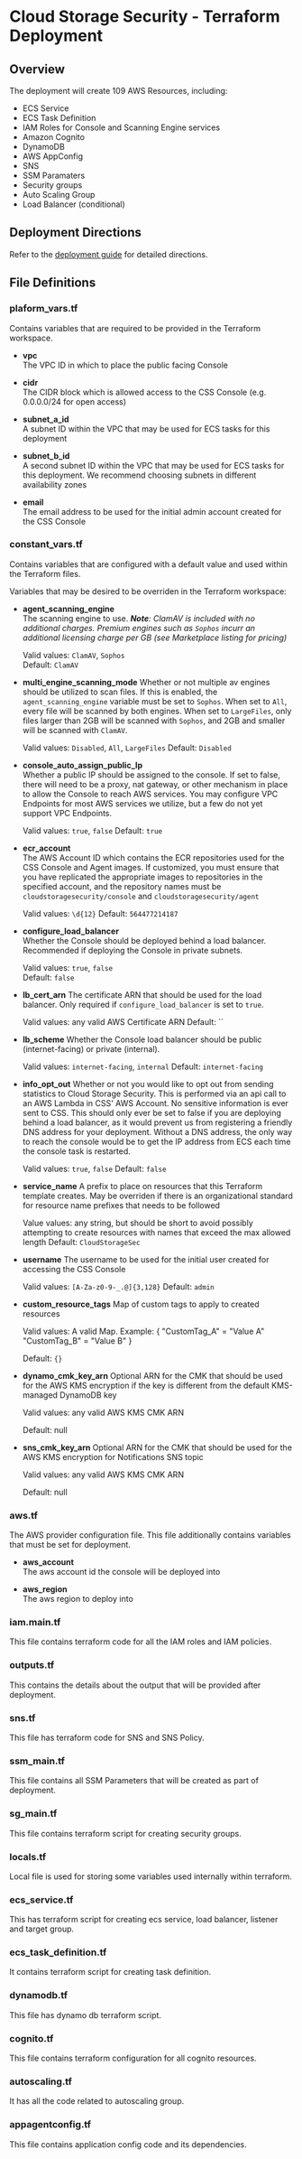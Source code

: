 # Cloud Storage Security - Terraform Deployment

## Overview

The deployment will create 109 AWS Resources, including:  

* ECS Service
* ECS Task Definition
* IAM Roles for Console and Scanning Engine services
* Amazon Cognito
* DynamoDB
* AWS AppConfig
* SNS
* SSM Paramaters
* Security groups
* Auto Scaling Group
* Load Balancer (conditional)

## Deployment Directions 

Refer to the [deployment guide](DEPLOYMENT.md) for detailed directions.

## File Definitions

### plaform_vars.tf

Contains variables that are required to be provided in the Terraform workspace.

* **vpc**  
  The VPC ID in which to place the public facing Console  

* **cidr**  
  The CIDR block which is allowed access to the CSS Console (e.g. 0.0.0.0/24 for open access)  

* **subnet_a_id**  
  A subnet ID within the VPC that may be used for ECS tasks for this deployment  

* **subnet_b_id**  
  A second subnet ID within the VPC that may be used for ECS tasks for this deployment. We recommend choosing subnets in different availability zones  

* **email**  
  The email address to be used for the initial admin account created for the CSS Console

### constant_vars.tf

Contains variables that are configured with a default value and used within the Terraform files.  

Variables that may be desired to be overriden in the Terraform workspace:  

* **agent_scanning_engine**  
  The scanning engine to use.
  _**Note**: ClamAV is included with no additional charges. Premium engines such as `Sophos` incurr an additional licensing charge per GB (see Marketplace listing for pricing)_
  
  Valid values: `ClamAV`, `Sophos`  
  Default: `ClamAV`  

* **multi_engine_scanning_mode**
  Whether or not multiple av engines should be utilized to scan files. If this is enabled, the `agent_scanning_engine` variable must be set to `Sophos`. When set to `All`, every file will be scanned by both engines. When set to `LargeFiles`, only files larger than 2GB will be scanned with `Sophos`, and 2GB and smaller will be scanned with `ClamAV`.

  Valid values: `Disabled`, `All`, `LargeFiles`
  Default: `Disabled`  

* **console_auto_assign_public_Ip**  
  Whether a public IP should be assigned to the console. If set to false, there will need to be a proxy, nat gateway, or other mechanism in place to allow the Console to reach AWS services. You may configure VPC Endpoints for most AWS services we utilize, but a few do not yet support VPC Endpoints.  

  Valid values: `true`, `false`
  Default: `true`  

* **ecr_account**  
  The AWS Account ID which contains the ECR repositories used for the CSS Console and Agent images. If customized, you must ensure that you have replicated the appropriate images to repositories in the specified account, and the repository names must be `cloudstoragesecurity/console` and `cloudstoragesecurity/agent`

  Valid values: `\d{12}`
  Default: `564477214187`  

* **configure_load_balancer**  
  Whether the Console should be deployed behind a load balancer. Recommended if deploying the Console in private subnets.  
  
  Valid values: `true`, `false`  
  Default: `false`  

* **lb_cert_arn**
  The certificate ARN that should be used for the load balancer. Only required if `configure_load_balancer` is set to `true`.

  Valid values: any valid AWS Certificate ARN
  Default: ``  

* **lb_scheme**
  Whether the Console load balancer should be public (internet-facing) or private (internal).

  Valid values: `internet-facing`, `internal`
  Default: `internet-facing`  

* **info_opt_out**
  Whether or not you would like to opt out from sending statistics to Cloud Storage Security. This is performed via an api call to an AWS Lambda in CSS' AWS Account. No sensitive information is ever sent to CSS. This should only ever be set to false if you are deploying behind a load balancer, as it would prevent us from registering a friendly DNS address for your deployment. Without a DNS address, the only way to reach the console would be to get the IP address from ECS each time the console task is restarted.  

  Valid values: `true`, `false`
  Default: `false`  

* **service_name**
  A prefix to place on resources that this Terraform template creates. May be overriden if there is an organizational standard for resource name prefixes that needs to be followed

  Value values: any string, but should be short to avoid possibly attempting to create resources with names that exceed the max allowed length
  Default: `CloudStorageSec`  

* **username**
  The username to be used for the initial user created for accessing the CSS Console

  Valid values: `[A-Za-z0-9-_.@]{3,128}`
  Default: `admin`

* **custom_resource_tags**
  Map of custom tags to apply to created resources

  Valid values: A valid Map. Example:
  {
    "CustomTag_A" = "Value A"
    "CustomTag_B" = "Value B"
  }
  
  Default: `{}`

* **dynamo_cmk_key_arn**
  Optional ARN for the CMK that should be used for the AWS KMS encryption if the key is different from the default KMS-managed DynamoDB key

  Valid values: any valid AWS KMS CMK ARN
  
  Default: null

* **sns_cmk_key_arn**
  Optional ARN for the CMK that should be used for the AWS KMS encryption for Notifications SNS topic

  Valid values: any valid AWS KMS CMK ARN

  Default: null

### aws.tf

The AWS provider configuration file. This file additionally contains variables that must be set for deployment.

* **aws_account**  
  The aws account id the console will be deployed into

* **aws_region**  
  The aws region to deploy into

### iam.main.tf

This file contains terraform code for all the IAM roles and IAM policies.

### outputs.tf

This contains the details about the output that will be provided after deployment.

### sns.tf

This file has terraform code for SNS and SNS Policy.

### ssm_main.tf

This file contains all SSM Parameters that will be created as part of deployment.

### sg_main.tf

This file contains terraform script for creating security groups.

### locals.tf

Local file is used for storing some variables used internally within terraform.

### ecs_service.tf

This has terraform script for creating ecs service, load balancer, listener and target group.

### ecs_task_definition.tf

It contains terraform script for creating task definition.

### dynamodb.tf

This file has dynamo db terraform script.

### cognito.tf

This file contains terraform configuration for all cognito resources.

### autoscaling.tf

It has all the code related to autoscaling group.

### appagentconfig.tf

This file contains application config code and its dependencies.
